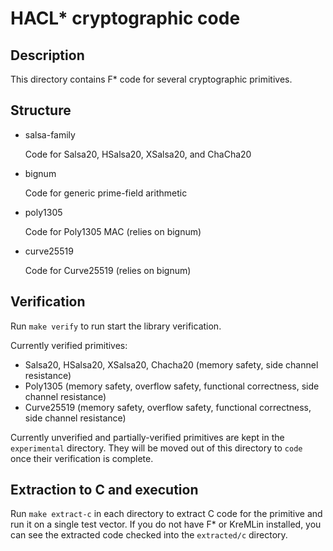 # HACL* cryptographic code

## Description

This directory contains F* code for several cryptographic primitives.


## Structure

+ salsa-family

   Code for Salsa20, HSalsa20, XSalsa20, and ChaCha20

+ bignum

   Code for generic prime-field arithmetic 

+ poly1305

   Code for Poly1305 MAC (relies on bignum)

+ curve25519

   Code for Curve25519 (relies on bignum)

## Verification

Run `make verify` to run start the library verification.

Currently verified primitives:
+ Salsa20, HSalsa20, XSalsa20, Chacha20 (memory safety, side channel resistance)
+ Poly1305 (memory safety, overflow safety, functional correctness, side channel resistance)
+ Curve25519 (memory safety, overflow safety, functional correctness, side channel resistance)

Currently unverified and partially-verified primitives are kept in the `experimental` directory.
They will be moved out of this directory to `code` once their verification is complete.

## Extraction to C and execution

Run `make extract-c` in each directory to extract C code for the primitive and run it on a single test vector.
If you do not have F* or KreMLin installed, you can see the extracted code checked into the `extracted/c`
directory. 

